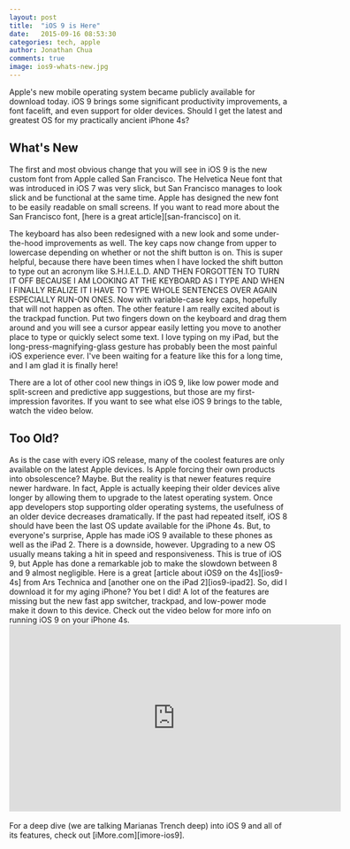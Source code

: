 ```yaml
---
layout: post
title:  "iOS 9 is Here"
date:   2015-09-16 08:53:30
categories: tech, apple
author: Jonathan Chua
comments: true
image: ios9-whats-new.jpg
---
```


Apple's new mobile operating system became publicly available for download today. iOS 9 brings some significant productivity improvements, a font facelift, and even support for older devices. Should I get the latest and greatest OS for my practically ancient iPhone 4s?

<h2>
What's New
</h2>
The first and most obvious change that you will see in iOS 9 is the new custom font from Apple called San Francisco. The Helvetica Neue font that was introduced in iOS 7 was very slick, but San Francisco manages to look slick and be functional at the same time. Apple has designed the new font to be easily readable on small screens. If you want to read more about the San Francisco font, [here is a great article][san-francisco] on it.

The keyboard has also been redesigned with a new look and some under-the-hood improvements as well. The key caps now change from upper to lowercase depending on whether or not the shift button is on. This is super helpful, because there have been times when I have locked the shift button to type out an acronym like S.H.I.E.L.D. AND THEN FORGOTTEN TO TURN IT OFF BECAUSE I AM LOOKING AT THE KEYBOARD AS I TYPE AND WHEN I FINALLY REALIZE IT I HAVE TO TYPE WHOLE SENTENCES OVER AGAIN ESPECIALLY RUN-ON ONES. Now with variable-case key caps, hopefully that will not happen as often. The other feature I am really excited about is the trackpad function. Put two fingers down on the keyboard and drag them around and you will see a cursor appear easily letting you move to another place to type or quickly select some text. I love typing on my iPad, but the long-press-magnifying-glass gesture has probably been the most painful iOS experience ever. I've been waiting for a feature like this for a long time, and I am glad it is finally here!

There are a lot of other cool new things in iOS 9, like low power mode and split-screen and predictive app suggestions, but those are my first-impression favorites. If you want to see what else iOS 9 brings to the table, watch the video below.

<script height="338px" width="600px" src="http://player.ooyala.com/iframe.js#ec=xldW9qdzqBSeOZLpzCMOkaxwghfjGZMB&pbid=2076cd5a24df4d2ab33846809627e836"></script>

<h2>
Too Old?
</h2>
As is the case with every iOS release, many of the coolest features are only available on the latest Apple devices. Is Apple forcing their own products into obsolescence? Maybe. But the reality is that newer features require newer hardware. In fact, Apple is actually keeping their older devices alive longer by allowing them to upgrade to the latest operating system. Once app developers stop supporting older operating systems, the usefulness of an older device decreases dramatically. If the past had repeated itself, iOS 8 should have been the last OS update available for the iPhone 4s. But, to everyone's surprise, Apple has made iOS 9 available to these phones as well as the iPad 2. There is a downside, however. Upgrading to a new OS usually means taking a hit in speed and responsiveness. This is true of iOS 9, but Apple has done a remarkable job to make the slowdown between 8 and 9 almost negligible. Here is a great [article about iOS9 on the 4s][ios9-4s] from Ars Technica and [another one on the iPad 2][ios9-ipad2]. So, did I download it for my aging iPhone? You bet I did! A lot of the features are missing but the new fast app switcher, trackpad, and low-power mode make it down to this device. Check out the video below for more info on running iOS 9 on your iPhone 4s. 

<iframe width="600" height="338" src="https://www.youtube.com/embed/gocqR7exhKM" frameborder="0" allowfullscreen></iframe>
&nbsp;<br/>
For a deep dive (we are talking Marianas Trench deep) into iOS 9 and all of its features, check out [iMore.com][imore-ios9].

[san-francisco]: http://mashable.com/2015/09/16/apple-ios-9-font/#doIrJtC9YGkS
[ios9-4s]: http://arstechnica.com/apple/2015/09/ios-9-on-the-iphone-4s-a-stay-of-execution-nothing-more/
[ios9-ipad2]: http://arstechnica.com/apple/2015/09/ios-9-on-the-ipad-2-not-worse-than-ios-8-but-missing-many-features/
[imore-ios9]: http://www.imore.com/ios-9
